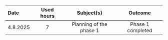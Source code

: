 | Date  | Used hours | Subject(s) |  Outcome |
| :---  |     :---:      |     :---:      |     :---:      |
| 4.8.2025 | 7 | Planning of the phase 1  | Phase 1 completed  |
